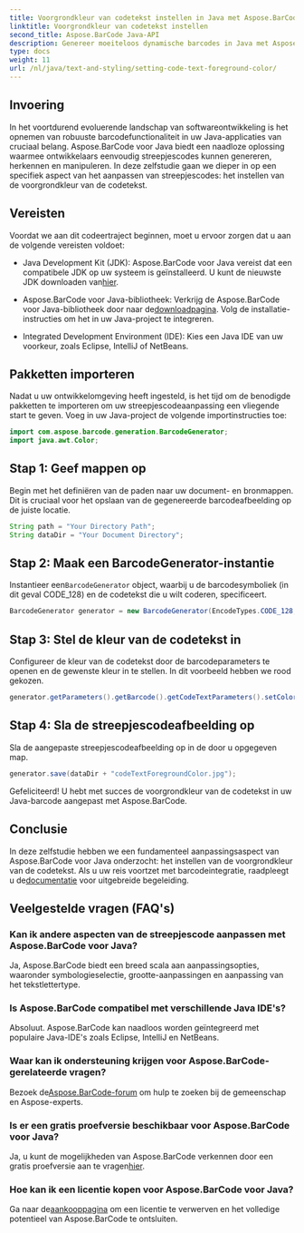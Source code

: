 ```yaml
---
title: Voorgrondkleur van codetekst instellen in Java met Aspose.BarCode
linktitle: Voorgrondkleur van codetekst instellen
second_title: Aspose.BarCode Java-API
description: Genereer moeiteloos dynamische barcodes in Java met Aspose.BarCode. Pas de voorgrondkleur van codetekst eenvoudig aan met behulp van onze stapsgewijze handleiding.
type: docs
weight: 11
url: /nl/java/text-and-styling/setting-code-text-foreground-color/
---
```


## Invoering
In het voortdurend evoluerende landschap van softwareontwikkeling is het opnemen van robuuste barcodefunctionaliteit in uw Java-applicaties van cruciaal belang. Aspose.BarCode voor Java biedt een naadloze oplossing waarmee ontwikkelaars eenvoudig streepjescodes kunnen genereren, herkennen en manipuleren. In deze zelfstudie gaan we dieper in op een specifiek aspect van het aanpassen van streepjescodes: het instellen van de voorgrondkleur van de codetekst.

## Vereisten
Voordat we aan dit codeertraject beginnen, moet u ervoor zorgen dat u aan de volgende vereisten voldoet:

-  Java Development Kit (JDK): Aspose.BarCode voor Java vereist dat een compatibele JDK op uw systeem is geïnstalleerd. U kunt de nieuwste JDK downloaden van[hier](https://www.oracle.com/java/technologies/javase-downloads.html).

-  Aspose.BarCode voor Java-bibliotheek: Verkrijg de Aspose.BarCode voor Java-bibliotheek door naar de[downloadpagina](https://releases.aspose.com/barcode/java/). Volg de installatie-instructies om het in uw Java-project te integreren.

- Integrated Development Environment (IDE): Kies een Java IDE van uw voorkeur, zoals Eclipse, IntelliJ of NetBeans.

## Pakketten importeren
Nadat u uw ontwikkelomgeving heeft ingesteld, is het tijd om de benodigde pakketten te importeren om uw streepjescodeaanpassing een vliegende start te geven. Voeg in uw Java-project de volgende importinstructies toe:

```java
import com.aspose.barcode.generation.BarcodeGenerator;
import java.awt.Color;
```

## Stap 1: Geef mappen op
Begin met het definiëren van de paden naar uw document- en bronmappen. Dit is cruciaal voor het opslaan van de gegenereerde barcodeafbeelding op de juiste locatie.

```java
String path = "Your Directory Path";
String dataDir = "Your Document Directory";
```

## Stap 2: Maak een BarcodeGenerator-instantie
 Instantieer een`BarcodeGenerator` object, waarbij u de barcodesymboliek (in dit geval CODE_128) en de codetekst die u wilt coderen, specificeert.

```java
BarcodeGenerator generator = new BarcodeGenerator(EncodeTypes.CODE_128, "12345678");
```

## Stap 3: Stel de kleur van de codetekst in
Configureer de kleur van de codetekst door de barcodeparameters te openen en de gewenste kleur in te stellen. In dit voorbeeld hebben we rood gekozen.

```java
generator.getParameters().getBarcode().getCodeTextParameters().setColor(Color.RED);
```

## Stap 4: Sla de streepjescodeafbeelding op
Sla de aangepaste streepjescodeafbeelding op in de door u opgegeven map.

```java
generator.save(dataDir + "codeTextForegroundColor.jpg");
```

Gefeliciteerd! U hebt met succes de voorgrondkleur van de codetekst in uw Java-barcode aangepast met Aspose.BarCode.

## Conclusie
In deze zelfstudie hebben we een fundamenteel aanpassingsaspect van Aspose.BarCode voor Java onderzocht: het instellen van de voorgrondkleur van de codetekst. Als u uw reis voortzet met barcodeintegratie, raadpleegt u de[documentatie](https://reference.aspose.com/barcode/java/) voor uitgebreide begeleiding.

## Veelgestelde vragen (FAQ's)

### Kan ik andere aspecten van de streepjescode aanpassen met Aspose.BarCode voor Java?
Ja, Aspose.BarCode biedt een breed scala aan aanpassingsopties, waaronder symbologieselectie, grootte-aanpassingen en aanpassing van het tekstlettertype.

### Is Aspose.BarCode compatibel met verschillende Java IDE's?
Absoluut. Aspose.BarCode kan naadloos worden geïntegreerd met populaire Java-IDE's zoals Eclipse, IntelliJ en NetBeans.

### Waar kan ik ondersteuning krijgen voor Aspose.BarCode-gerelateerde vragen?
 Bezoek de[Aspose.BarCode-forum](https://forum.aspose.com/c/barcode/13) om hulp te zoeken bij de gemeenschap en Aspose-experts.

### Is er een gratis proefversie beschikbaar voor Aspose.BarCode voor Java?
 Ja, u kunt de mogelijkheden van Aspose.BarCode verkennen door een gratis proefversie aan te vragen[hier](https://releases.aspose.com/).

### Hoe kan ik een licentie kopen voor Aspose.BarCode voor Java?
 Ga naar de[aankooppagina](https://purchase.aspose.com/buy) om een licentie te verwerven en het volledige potentieel van Aspose.BarCode te ontsluiten.


